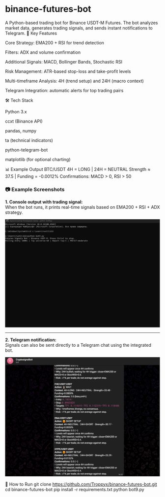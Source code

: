 # binance-futures-bot
A Python-based trading bot for Binance USDT-M Futures. The bot analyzes market data, generates trading signals, and sends instant notifications to Telegram.
🔑 Key Features

Core Strategy: EMA200 + RSI for trend detection

Filters: ADX and volume confirmation

Additional Signals: MACD, Bollinger Bands, Stochastic RSI

Risk Management: ATR-based stop-loss and take-profit levels

Multi-timeframe Analysis: 4H (trend setup) and 24H (macro context)

Telegram Integration: automatic alerts for top trading pairs

🛠 Tech Stack

Python 3.x

ccxt (Binance API)

pandas, numpy

ta (technical indicators)

python-telegram-bot

matplotlib (for optional charting)

📊 Example Output
BTC/USDT  4H = LONG  |  24H = NEUTRAL
Strength ≈ 37.5  |  Funding = -0.0012%
Confirmations: MACD > 0, RSI > 50

### 📷 Example Screenshots

**1. Console output with trading signal:**  
When the bot runs, it prints real-time signals based on EMA200 + RSI + ADX strategy.  

![Console Output](output.png)

---

**2. Telegram notification:**  
Signals can also be sent directly to a Telegram chat using the integrated bot.  

![Telegram Signal](telegram.png)


🚀 How to Run
git clone https://github.com/Troppyx/binance-futures-bot.git
cd binance-futures-bot
pip install -r requirements.txt
python bot9.py
